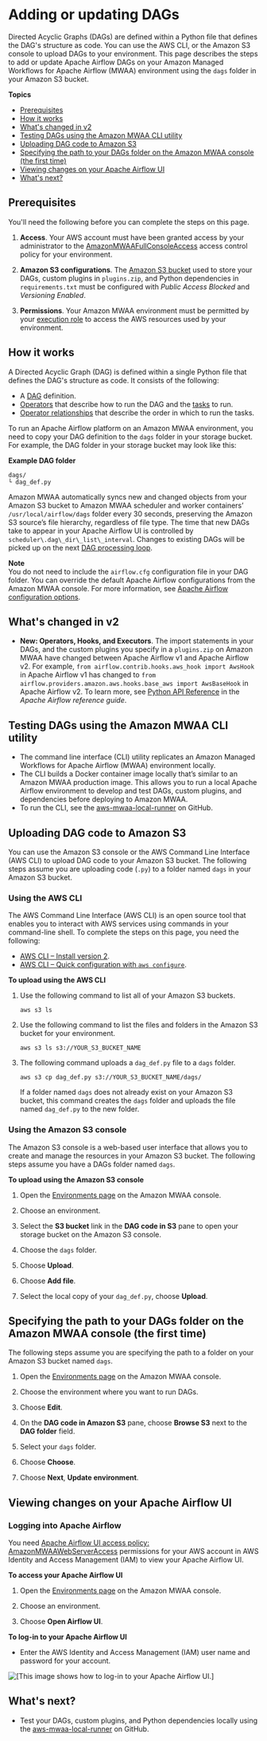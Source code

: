 # Adding or updating DAGs<a name="configuring-dag-folder"></a>

Directed Acyclic Graphs \(DAGs\) are defined within a Python file that defines the DAG's structure as code\. You can use the AWS CLI, or the Amazon S3 console to upload DAGs to your environment\. This page describes the steps to add or update Apache Airflow DAGs on your Amazon Managed Workflows for Apache Airflow \(MWAA\) environment using the `dags` folder in your Amazon S3 bucket\.

**Topics**
+ [Prerequisites](#configuring-dag-folder-prereqs)
+ [How it works](#configuring-dag-folder-how)
+ [What's changed in v2](#configuring-dag-folder-changed)
+ [Testing DAGs using the Amazon MWAA CLI utility](#working-dag-folder-cli-utility)
+ [Uploading DAG code to Amazon S3](#configuring-dag-folder-uploading)
+ [Specifying the path to your DAGs folder on the Amazon MWAA console \(the first time\)](#configuring-dag-folder-mwaaconsole)
+ [Viewing changes on your Apache Airflow UI](#configuring-dag-folder-mwaaconsole-view)
+ [What's next?](#configuring-dag-folder-next-up)

## Prerequisites<a name="configuring-dag-folder-prereqs"></a>

You'll need the following before you can complete the steps on this page\.

1. **Access**\. Your AWS account must have been granted access by your administrator to the [AmazonMWAAFullConsoleAccess](access-policies.md#console-full-access) access control policy for your environment\.

1. **Amazon S3 configurations**\. The [Amazon S3 bucket](mwaa-s3-bucket.md) used to store your DAGs, custom plugins in `plugins.zip`, and Python dependencies in `requirements.txt` must be configured with *Public Access Blocked* and *Versioning Enabled*\.

1. **Permissions**\. Your Amazon MWAA environment must be permitted by your [execution role](mwaa-create-role.md) to access the AWS resources used by your environment\.

## How it works<a name="configuring-dag-folder-how"></a>

A Directed Acyclic Graph \(DAG\) is defined within a single Python file that defines the DAG's structure as code\. It consists of the following:
+ A [DAG](https://airflow.apache.org/docs/stable/concepts.html#dags) definition\.
+ [Operators](https://airflow.apache.org/concepts.html#operators) that describe how to run the DAG and the [tasks](https://airflow.apache.org/docs/stable/concepts.html#tasks) to run\.
+ [Operator relationships](https://airflow.apache.org/concepts.html#bitshift-composition) that describe the order in which to run the tasks\.

 To run an Apache Airflow platform on an Amazon MWAA environment, you need to copy your DAG definition to the `dags` folder in your storage bucket\. For example, the DAG folder in your storage bucket may look like this:

**Example DAG folder**  

```
dags/
└ dag_def.py
```

 Amazon MWAA automatically syncs new and changed objects from your Amazon S3 bucket to Amazon MWAA scheduler and worker containers’ `/usr/local/airflow/dags` folder every 30 seconds, preserving the Amazon S3 source’s file hierarchy, regardless of file type\. The time that new DAGs take to appear in your Apache Airflow UI is controlled by `scheduler\.dag\_dir\_list\_interval`\. Changes to existing DAGs will be picked up on the next [DAG processing loop](best-practices-tuning.md#best-practices-tuning-scheduler)\. 

**Note**  
You do not need to include the `airflow.cfg` configuration file in your DAG folder\. You can override the default Apache Airflow configurations from the Amazon MWAA console\. For more information, see [Apache Airflow configuration options](configuring-env-variables.md)\.

## What's changed in v2<a name="configuring-dag-folder-changed"></a>
+ **New: Operators, Hooks, and Executors**\. The import statements in your DAGs, and the custom plugins you specify in a `plugins.zip` on Amazon MWAA have changed between Apache Airflow v1 and Apache Airflow v2\. For example, `from airflow.contrib.hooks.aws_hook import AwsHook` in Apache Airflow v1 has changed to `from airflow.providers.amazon.aws.hooks.base_aws import AwsBaseHook` in Apache Airflow v2\. To learn more, see [Python API Reference](https://airflow.apache.org/docs/apache-airflow/2.2.2/python-api-ref.html) in the *Apache Airflow reference guide*\.

## Testing DAGs using the Amazon MWAA CLI utility<a name="working-dag-folder-cli-utility"></a>
+ The command line interface \(CLI\) utility replicates an Amazon Managed Workflows for Apache Airflow \(MWAA\) environment locally\.
+ The CLI builds a Docker container image locally that’s similar to an Amazon MWAA production image\. This allows you to run a local Apache Airflow environment to develop and test DAGs, custom plugins, and dependencies before deploying to Amazon MWAA\.
+ To run the CLI, see the [aws\-mwaa\-local\-runner](https://github.com/aws/aws-mwaa-local-runner) on GitHub\.

## Uploading DAG code to Amazon S3<a name="configuring-dag-folder-uploading"></a>

You can use the Amazon S3 console or the AWS Command Line Interface \(AWS CLI\) to upload DAG code to your Amazon S3 bucket\. The following steps assume you are uploading code \(`.py`\) to a folder named `dags` in your Amazon S3 bucket\.

### Using the AWS CLI<a name="configuring-dag-folder-cli"></a>

The AWS Command Line Interface \(AWS CLI\) is an open source tool that enables you to interact with AWS services using commands in your command\-line shell\. To complete the steps on this page, you need the following:
+ [AWS CLI – Install version 2](https://docs.aws.amazon.com/cli/latest/userguide/install-cliv2.html)\.
+ [AWS CLI – Quick configuration with `aws configure`](https://docs.aws.amazon.com/cli/latest/userguide/cli-chap-configure.html)\.

**To upload using the AWS CLI**

1. Use the following command to list all of your Amazon S3 buckets\.

   ```
   aws s3 ls
   ```

1. Use the following command to list the files and folders in the Amazon S3 bucket for your environment\.

   ```
   aws s3 ls s3://YOUR_S3_BUCKET_NAME
   ```

1. The following command uploads a `dag_def.py` file to a `dags` folder\. 

   ```
   aws s3 cp dag_def.py s3://YOUR_S3_BUCKET_NAME/dags/
   ```

   If a folder named `dags` does not already exist on your Amazon S3 bucket, this command creates the `dags` folder and uploads the file named `dag_def.py` to the new folder\.

### Using the Amazon S3 console<a name="configuring-dag-folder-console"></a>

The Amazon S3 console is a web\-based user interface that allows you to create and manage the resources in your Amazon S3 bucket\. The following steps assume you have a DAGs folder named `dags`\.

**To upload using the Amazon S3 console**

1. Open the [Environments page](https://console.aws.amazon.com/mwaa/home#/environments) on the Amazon MWAA console\.

1. Choose an environment\.

1. Select the **S3 bucket** link in the **DAG code in S3** pane to open your storage bucket on the Amazon S3 console\.

1. Choose the `dags` folder\.

1. Choose **Upload**\.

1. Choose **Add file**\.

1. Select the local copy of your `dag_def.py`, choose **Upload**\.

## Specifying the path to your DAGs folder on the Amazon MWAA console \(the first time\)<a name="configuring-dag-folder-mwaaconsole"></a>

The following steps assume you are specifying the path to a folder on your Amazon S3 bucket named `dags`\.

1. Open the [Environments page](https://console.aws.amazon.com/mwaa/home#/environments) on the Amazon MWAA console\.

1. Choose the environment where you want to run DAGs\.

1. Choose **Edit**\.

1. On the **DAG code in Amazon S3** pane, choose **Browse S3** next to the **DAG folder** field\.

1. Select your `dags` folder\.

1. Choose **Choose**\.

1. Choose **Next**, **Update environment**\.

## Viewing changes on your Apache Airflow UI<a name="configuring-dag-folder-mwaaconsole-view"></a>

### Logging into Apache Airflow<a name="airflow-access-and-login"></a>

You need [Apache Airflow UI access policy: AmazonMWAAWebServerAccess](access-policies.md#web-ui-access) permissions for your AWS account in AWS Identity and Access Management \(IAM\) to view your Apache Airflow UI\. 

**To access your Apache Airflow UI**

1. Open the [Environments page](https://console.aws.amazon.com/mwaa/home#/environments) on the Amazon MWAA console\.

1. Choose an environment\.

1. Choose **Open Airflow UI**\.

**To log\-in to your Apache Airflow UI**
+ Enter the AWS Identity and Access Management \(IAM\) user name and password for your account\.

![\[This image shows how to log-in to your Apache Airflow UI.\]](http://docs.aws.amazon.com/mwaa/latest/userguide/images/mwaa-aa-ui-login.png)

## What's next?<a name="configuring-dag-folder-next-up"></a>
+ Test your DAGs, custom plugins, and Python dependencies locally using the [aws\-mwaa\-local\-runner](https://github.com/aws/aws-mwaa-local-runner) on GitHub\.